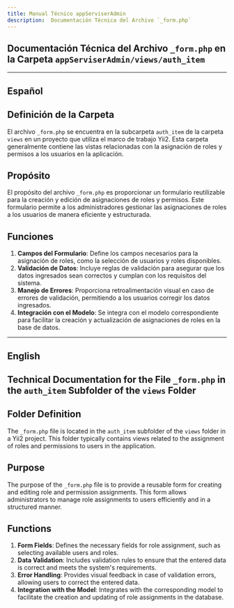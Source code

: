 ```yaml
---
title: Manual Técnico appServiserAdmin
description:  Documentación Técnica del Archivo `_form.php`
---
```


## Documentación Técnica del Archivo `_form.php` en la Carpeta `appServiserAdmin/views/auth_item`

---

## Español

## Definición de la Carpeta
El archivo `_form.php` se encuentra en la subcarpeta `auth_item` de la carpeta `views` en un proyecto que utiliza el marco de trabajo Yii2. Esta carpeta generalmente contiene las vistas relacionadas con la asignación de roles y permisos a los usuarios en la aplicación.

## Propósito
El propósito del archivo `_form.php` es proporcionar un formulario reutilizable para la creación y edición de asignaciones de roles y permisos. Este formulario permite a los administradores gestionar las asignaciones de roles a los usuarios de manera eficiente y estructurada.

## Funciones
1. **Campos del Formulario**: Define los campos necesarios para la asignación de roles, como la selección de usuarios y roles disponibles.
2. **Validación de Datos**: Incluye reglas de validación para asegurar que los datos ingresados sean correctos y cumplan con los requisitos del sistema.
3. **Manejo de Errores**: Proporciona retroalimentación visual en caso de errores de validación, permitiendo a los usuarios corregir los datos ingresados.
4. **Integración con el Modelo**: Se integra con el modelo correspondiente para facilitar la creación y actualización de asignaciones de roles en la base de datos.

---

## English

## Technical Documentation for the File `_form.php` in the `auth_item` Subfolder of the `views` Folder

## Folder Definition
The `_form.php` file is located in the `auth_item` subfolder of the `views` folder in a Yii2 project. This folder typically contains views related to the assignment of roles and permissions to users in the application.

## Purpose
The purpose of the `_form.php` file is to provide a reusable form for creating and editing role and permission assignments. This form allows administrators to manage role assignments to users efficiently and in a structured manner.

## Functions
1. **Form Fields**: Defines the necessary fields for role assignment, such as selecting available users and roles.
2. **Data Validation**: Includes validation rules to ensure that the entered data is correct and meets the system's requirements.
3. **Error Handling**: Provides visual feedback in case of validation errors, allowing users to correct the entered data.
4. **Integration with the Model**: Integrates with the corresponding model to facilitate the creation and updating of role assignments in the database.